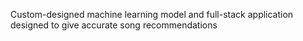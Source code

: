 Custom-designed machine learning model and full-stack application designed to give accurate song recommendations
